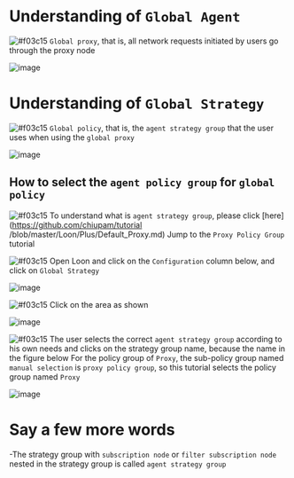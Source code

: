 # Understanding of `Global Agent`

![#f03c15](https://placehold.it/15/f03c15/000000?text=+) `Global proxy`, that is, all network requests initiated by users go through the proxy node

![image](https://raw.githubusercontent.com/chiupam/tutorial-image/master/Loon/Plus/ALL_PROXY.jpg)

# Understanding of `Global Strategy`

![#f03c15](https://placehold.it/15/f03c15/000000?text=+) `Global policy`, that is, the `agent strategy group` that the user uses when using the `global proxy`

![image](https://raw.githubusercontent.com/chiupam/tutorial-image/master/Loon/Plus/Global_Group_1.jpg)

## How to select the `agent policy group` for `global policy`

![#f03c15](https://placehold.it/15/f03c15/000000?text=+) To understand what is `agent strategy group`, please click [here](https://github.com/chiupam/tutorial /blob/master/Loon/Plus/Default_Proxy.md) Jump to the `Proxy Policy Group` tutorial

![#f03c15](https://placehold.it/15/f03c15/000000?text=+) Open Loon and click on the `Configuration` column below, and click on `Global Strategy`

![image](https://raw.githubusercontent.com/chiupam/tutorial-image/master/Loon/Plus/Global_Group.jpg)

![#f03c15](https://placehold.it/15/f03c15/000000?text=+) Click on the area as shown

![image](https://raw.githubusercontent.com/chiupam/tutorial-image/master/Loon/Plus/Default_Proxy_1.jpg)

![#f03c15](https://placehold.it/15/f03c15/000000?text=+) The user selects the correct `agent strategy group` according to his own needs and clicks on the strategy group name, because the name in the figure below For the policy group of `Proxy`, the sub-policy group named `manual selection` is `proxy policy group`, so this tutorial selects the policy group named `Proxy`

![image](https://raw.githubusercontent.com/chiupam/tutorial-image/master/Loon/Plus/Default_Proxy_2.jpg)

# Say a few more words

-The strategy group with `subscription node` or `filter subscription node` nested in the strategy group is called `agent strategy group`